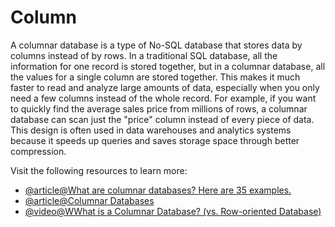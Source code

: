 # Column

A columnar database is a type of No-SQL database that stores data by columns instead of by rows. In a traditional SQL database, all the information for one record is stored together, but in a columnar database, all the values for a single column are stored together. This makes it much faster to read and analyze large amounts of data, especially when you only need a few columns instead of the whole record. For example, if you want to quickly find the average sales price from millions of rows, a columnar database can scan just the "price" column instead of every piece of data. This design is often used in data warehouses and analytics systems because it speeds up queries and saves storage space through better compression.

Visit the following resources to learn more:

- [@article@What are columnar databases? Here are 35 examples.](https://www.tinybird.co/blog-posts/what-is-a-columnar-database)
- [@article@Columnar Databases](https://www.techtarget.com/searchdatamanagement/definition/columnar-database)
- [@video@WWhat is a Columnar Database? (vs. Row-oriented Database)](https://www.youtube.com/watch?v=1MnvuNg33pA)
